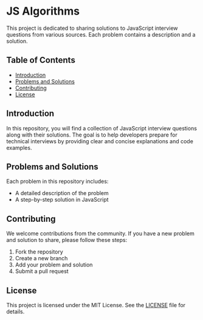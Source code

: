 # JS Algorithms

This project is dedicated to sharing solutions to JavaScript interview questions from various sources. Each problem contains a description and a solution.

## Table of Contents

- [Introduction](#introduction)
- [Problems and Solutions](#problems-and-solutions)
- [Contributing](#contributing)
- [License](#license)

## Introduction

In this repository, you will find a collection of JavaScript interview questions along with their solutions. The goal is to help developers prepare for technical interviews by providing clear and concise explanations and code examples.

## Problems and Solutions

Each problem in this repository includes:
- A detailed description of the problem
- A step-by-step solution in JavaScript

## Contributing

We welcome contributions from the community. If you have a new problem and solution to share, please follow these steps:
1. Fork the repository
2. Create a new branch
3. Add your problem and solution
4. Submit a pull request

## License

This project is licensed under the MIT License. See the [LICENSE](LICENSE) file for details.